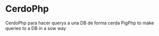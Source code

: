 # CerdoPhp
CerdoPhp para hacer querys a una DB de forma cerda
PigPhp to make queries to a DB in a sow way
